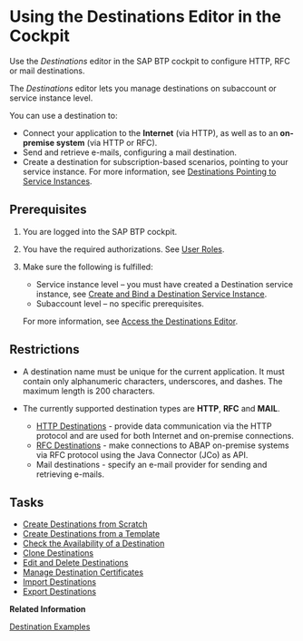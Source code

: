 <!-- loio565fdb3dd19d4cda80864341dc5a0451 -->

# Using the Destinations Editor in the Cockpit

Use the *Destinations* editor in the SAP BTP cockpit to configure HTTP, RFC or mail destinations.

The *Destinations* editor lets you manage destinations on subaccount or service instance level.

You can use a destination to:

-   Connect your application to the **Internet** \(via HTTP\), as well as to an **on-premise system** \(via HTTP or RFC\).
-   Send and retrieve e-mails, configuring a mail destination.
-   Create a destination for subscription-based scenarios, pointing to your service instance. For more information, see [Destinations Pointing to Service Instances](destinations-pointing-to-service-instances-685f383.md).



<a name="loio565fdb3dd19d4cda80864341dc5a0451__section_N10039_N10011_N10001"/>

## Prerequisites

1.  You are logged into the SAP BTP cockpit.
2.  You have the required authorizations. See [User Roles](getting-started-daca64d.md#loiodaca64dacc6148fcb5c70ed86082ef91__roles).
3.  Make sure the following is fulfilled:

    -   Service instance level – you must have created a Destination service instance, see [Create and Bind a Destination Service Instance](create-and-bind-a-destination-service-instance-9fdad3c.md).
    -   Subaccount level – no specific prerequisites.

    For more information, see [Access the Destinations Editor](access-the-destinations-editor-82ca377.md).




<a name="loio565fdb3dd19d4cda80864341dc5a0451__section_kw2_whr_jkb"/>

## Restrictions

-   A destination name must be unique for the current application. It must contain only alphanumeric characters, underscores, and dashes. The maximum length is 200 characters.
-   The currently supported destination types are **HTTP**, **RFC** and **MAIL**.

    -   [HTTP Destinations](http-destinations-42a0e6b.md) - provide data communication via the HTTP protocol and are used for both Internet and on-premise connections.
    -   [RFC Destinations](rfc-destinations-238d027.md) - make connections to ABAP on-premise systems via RFC protocol using the Java Connector \(JCo\) as API.
    -   Mail destinations - specify an e-mail provider for sending and retrieving e-mails.




<a name="loio565fdb3dd19d4cda80864341dc5a0451__section_gzw_md1_g4b"/>

## Tasks

-   [Create Destinations from Scratch](create-destinations-from-scratch-5eba623.md)
-   [Create Destinations from a Template](create-destinations-from-a-template-ef56ea0.md)
-   [Check the Availability of a Destination](check-the-availability-of-a-destination-71ea3cc.md)
-   [Clone Destinations](clone-destinations-b80786e.md)
-   [Edit and Delete Destinations](edit-and-delete-destinations-372dee2.md)
-   [Manage Destination Certificates](manage-destination-certificates-df1bb55.md)
-   [Import Destinations](import-destinations-91ee9db.md)
-   [Export Destinations](export-destinations-707b49e.md)

**Related Information**  


[Destination Examples](destination-examples-3a2d575.md "Find configuration examples for HTTP and RFC destinations in SAP BTP, using different authentication types.")

